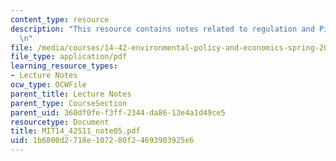 ```yaml
---
content_type: resource
description: "This resource contains notes related to regulation and Pigouvian taxes.\r\
  \n"
file: /media/courses/14-42-environmental-policy-and-economics-spring-2011/1b6800d2718e107280f24693903925e6_MIT14_42S11_note05.pdf
file_type: application/pdf
learning_resource_types:
- Lecture Notes
ocw_type: OCWFile
parent_title: Lecture Notes
parent_type: CourseSection
parent_uid: 360df0fe-f3ff-2344-da86-13e4a1d49ce5
resourcetype: Document
title: MIT14_42S11_note05.pdf
uid: 1b6800d2-718e-1072-80f2-4693903925e6
---
```

